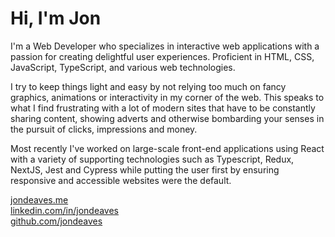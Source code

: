 # Hi, I'm Jon

I'm a Web Developer who specializes in interactive web applications with a passion for creating delightful user experiences. Proficient in HTML, CSS, JavaScript, TypeScript, and various web technologies.

I try to keep things light and easy by not relying too much on fancy graphics, animations or interactivity in my corner of the web. This speaks to what I find frustrating with a lot of modern sites that have to be constantly sharing content, showing adverts and otherwise bombarding your senses in the pursuit of clicks, impressions and money.

Most recently I've worked on large-scale front-end applications using React with a variety of supporting technologies such as Typescript, Redux, NextJS, Jest and Cypress while putting the user first by ensuring responsive and accessible websites were the default.

[jondeaves.me](https://jondeaves.me/)<br />
[linkedin.com/in/jondeaves](https://linkedin.com/in/jondeaves)<br />
[github.com/jondeaves](https://github.com/jondeaves)<br />
